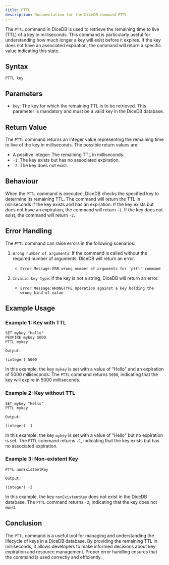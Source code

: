 ```yaml
---
title: PTTL
description: Documentation for the DiceDB command PTTL
---
```


The `PTTL` command in DiceDB is used to retrieve the remaining time to live (TTL) of a key in milliseconds. This command is particularly useful for understanding how much longer a key will exist before it expires. If the key does not have an associated expiration, the command will return a specific value indicating this state.

## Syntax

```plaintext
PTTL key
```

## Parameters

- `key`: The key for which the remaining TTL is to be retrieved. This parameter is mandatory and must be a valid key in the DiceDB database.

## Return Value

The `PTTL` command returns an integer value representing the remaining time to live of the key in milliseconds. The possible return values are:

- A positive integer: The remaining TTL in milliseconds.
- `-1`: The key exists but has no associated expiration.
- `-2`: The key does not exist.

## Behaviour

When the `PTTL` command is executed, DiceDB checks the specified key to determine its remaining TTL. The command will return the TTL in milliseconds if the key exists and has an expiration. If the key exists but does not have an expiration, the command will return `-1`. If the key does not exist, the command will return `-2`.

## Error Handling

The `PTTL` command can raise errors in the following scenarios:

1. `Wrong number of arguments`: If the command is called without the required number of arguments, DiceDB will return an error.

   - `Error Message`: `ERR wrong number of arguments for 'pttl' command`

1. `Invalid key type`: If the key is not a string, DiceDB will return an error.

   - `Error Message`: `WRONGTYPE Operation against a key holding the wrong kind of value`

## Example Usage

### Example 1: Key with TTL

```plaintext
SET mykey "Hello"
PEXPIRE mykey 5000
PTTL mykey
```

`Output:`

```plaintext
(integer) 5000
```

In this example, the key `mykey` is set with a value of "Hello" and an expiration of 5000 milliseconds. The `PTTL` command returns `5000`, indicating that the key will expire in 5000 milliseconds.

### Example 2: Key without TTL

```plaintext
SET mykey "Hello"
PTTL mykey
```

`Output:`

```plaintext
(integer) -1
```

In this example, the key `mykey` is set with a value of "Hello" but no expiration is set. The `PTTL` command returns `-1`, indicating that the key exists but has no associated expiration.

### Example 3: Non-existent Key

```plaintext
PTTL nonExistentKey
```

`Output:`

```plaintext
(integer) -2
```

In this example, the key `nonExistentKey` does not exist in the DiceDB database. The `PTTL` command returns `-2`, indicating that the key does not exist.

## Conclusion

The `PTTL` command is a useful tool for managing and understanding the lifecycle of keys in a DiceDB database. By providing the remaining TTL in milliseconds, it allows developers to make informed decisions about key expiration and resource management. Proper error handling ensures that the command is used correctly and efficiently.

